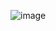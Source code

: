 ![image](https://github.com/Samarth639/Quiz-Engine-in-Java/assets/137604394/8152f558-65d1-40c7-a0b0-c63694965ab2)
